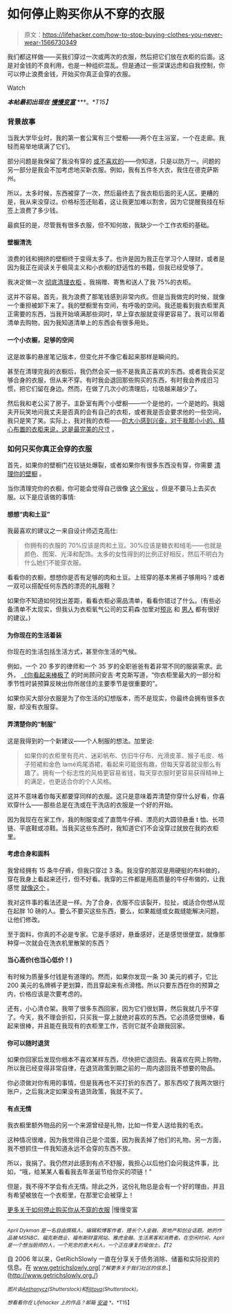# 如何停止购买你从不穿的衣服

> 原文：<https://lifehacker.com/how-to-stop-buying-clothes-you-never-wear-1566730349>

我们都这样做——买我们穿过一次或两次的衣服，然后把它们放在衣柜的后面。这是对金钱的不良利用，也是一种组织混乱。但是通过一些深谋远虑和自我控制，你可以停止浪费金钱，开始买你真正会穿的衣服。

Watch

***本帖最初出现在*** [***慢慢变富***](http://www.getrichslowly.org/blog/2014/04/22/more-on-how-to-stop-buying-clothes-you-never-wear-2/) ***。**T15】*

### 背景故事

当我大学毕业时，我的第一套公寓有三个壁橱——两个在主浴室，一个在走廊。我轻而易举地填满了它们。

部分问题是我保留了我没有穿的 [或不喜欢的](http://lifehacker.com/clean-out-your-closet-by-getting-rid-of-stuff-you-would-1080911764)——你知道，只是以防万一。问题的另一部分是我会不加考虑地买新衣服。例如，我有五件冬大衣，我住在德克萨斯州。

所以，太多时候，东西被穿了一次，然后最终去了我衣柜后面的无人区。更糟的是，我从来没穿过。价格标签还贴着，这让我更加难以割舍，因为它提醒我挂在标签上浪费了多少钱。

最疯狂的是，尽管我有很多衣服，但不知何故，我缺少一个工作衣柜的基础。

#### **壁橱清洗**

浪费的钱和拥挤的壁橱终于变得太多了。也许是因为我正在学习个人理财，或者是因为我正在阅读关于极简主义和小衣橱的舒适性的书籍，但我已经受够了。

我决定做一次 [彻底清理衣柜](http://lifehacker.com/weed-out-the-clothes-you-dont-wear-with-a-simple-hanger-5502694) 。我捐赠、寄售和送人了我 75%的衣柜。

这并不容易。首先，我为浪费了那笔钱感到非常内疚。但是当我做完的时候，就像一个重担被卸下来了。我的壁橱里有空间，有呼吸的空间。我还能看到我衣柜里真正需要的东西，当我开始填满那些洞时，早上穿衣服就变得更容易了。我可以带着清单去购物，因为我知道清单上的东西会有很多用处。

#### 一个小衣橱，足够的空间

这是故事的悬崖笔记版本，但变化并不像它看起来那样是瞬间的。

甚至在清理完我的衣橱后，我仍然会买一些不是我真正喜欢的东西。或者我会买足够合身的衣服，但从来不穿。有时我会退回那些购买的东西，有时我会养成旧习惯，把它们留在身边。然而，在做了几次小的清理后，垃圾越来越少了。

然后我和老公买了房子。主卧室有两个小壁橱——一个是他的，一个是她的。我姐夫开玩笑地问我丈夫是否真的会有自己的衣柜，或者我是否会要求他的一些空间，我只是笑了笑。实际上，我对我的衣柜——[的大小感到兴奋，对于我那小小的、精心布置的衣柜来说，这是最完美的尺寸](http://lifehacker.com/how-to-organize-a-lot-of-clothing-in-very-little-closet-1516664381) 。

### 如何只买你真正会穿的衣服

首先，如果你的壁橱门在铰链处爆裂，或者如果你有很多东西没有穿，你需要 [清理你的壁橱](http://www.getrichslowly.org/blog/2009/10/06/how-to-stop-buying-clothes-you-never-wear/) 。

当你清理完你的衣橱，你可能会觉得自己很像 [这个家伙](https://31.media.tumblr.com/d2318038ec73dfa3c9f0756981f4f98d/tumblr_inline_n30q2rsMrj1r6dl0u.jpg) 。但是不要马上去买衣服。以下是应该做的事情:

#### 想想“肉和土豆”

我最喜欢的建议之一来自设计师迈克高仕:

> 你拥有的衣服的 70%应该是肉和土豆。30%应该是糖衣和绒毛——也就是颜色、图案、光泽和配饰。太多的女性得到的比例正好相反，然后不明白为什么她们不能穿衣服。

看看你的衣橱，想想你是否有足够的肉和土豆。上班穿的基本黑裤子够用吗？或者一双可以搭配任何东西的漂亮的礼服鞋？

如果你不知道如何找出差距，看看衣柜必需品清单，看看你错过了什么。(有些必备清单不太现实，但我认为衣柜氧气公司的艾莉森·加里对[预兆](http://www.wardrobeoxygen.com/2005/06/staples-for-every-womans-wardrobe.html) 和 [男人](http://www.wardrobeoxygen.com/2006/12/what-every-man-needs-in-his-wardrobe.html) 都有很好的建议。)

#### 为你现在的生活着装

你现在的生活包括生活方式，甚至你生活的气候。

例如，一个 20 多岁的律师和一个 35 岁的全职爸爸有着非常不同的服装需求。此外， [《你看起来棒极了](http://youlookfab.com/) 的时尚顾问安吉·考克斯写道，“你衣柜里最大的一部分和季节性时装预算反映出你所居住的主要季节是很重要的”。

如果你买大部分衣服是为了你生活的幻想版本，而不是现实，你最终会拥有很多衣服，却没有衣服穿。

#### 弄清楚你的“制服”

这是我得到的一个新建议——个人制服的想法。加里说:

> 如果你的衣柜里有亮片、迷彩帆布、仿旧牛仔布、光滑皮革、猴子毛皮、格子短裙和金色 lamé鸡尾酒裙，看起来可能很有趣，但每天穿着就没那么有趣了。拥有一个标志性的风格更容易省钱，每天穿衣服时更容易获得精神上的满足，也更适合你的个人风格。

这并不意味着你每天都要穿同样的衣服。这只是意味着弄清楚你穿什么好看，你喜欢穿什么——那些总是在洗或在干洗店的衣服是一个好的开始。

因为我现在在家工作，我的制服变成了直筒牛仔裤、漂亮的大圆领悬垂 t 恤、长项链、平底鞋或凉鞋。当我买这些东西时，我知道它们不会没穿过就放在我的衣柜里。

#### 考虑合身和面料

我曾经拥有 15 条牛仔裤，但我只穿过 3 条。我没穿的那双是用硬挺的布料做的，穿在我身上看起来还行，但不好看。我穿的三件都是用高质量的牛仔布做的，让我感觉 [就像这个](http://www.youtube.com/watch?v=B02DGmkqDDU) 。

我对这件事的看法还是一样。为了合身，衣服不应该裂开，拉扯，或适合你想从现在起胖 10 磅的人。要么不要买这些东西，要么，如果裁缝或女裁缝能解决问题，让他们修改。

至于面料，你真的不必是专家。它是手感好，悬垂感好，还是感觉很便宜，就像那种穿一次就会在洗衣机里散架的东西？

#### 当心高价(也当心低价！)

有时候为质量多付钱是有道理的。然而，如果你发现一条 30 美元的裤子，它比 200 美元的名牌裤子更划算，而且穿起来有点滑稽。所以只要东西在你的预算之内，价格应该是次要考虑的。

还有，小心清仓架。我带了很多东西回家，因为它们很划算，然后我就几乎不穿了。今天，我不理会折扣，只买我一穿上就绝对喜欢的东西。它必须感觉很棒，看起来很棒，并且能在我现有的衣柜里工作，否则它就不会跟我回家。

#### 你可以随时退货

如果你回家后发现你根本不喜欢某样东西，尽快把它退回去。我喜欢在网上购物，所以我已经变得非常自律，在退货政策到期之前的一周内退回我不想要的物品。

你必须做对你有用的事情，但是我再也不买打折的东西了。那东西咬了我两次银行账户，之后我决定如果没有退货政策，我就不买了。

#### 有点无情

我衣橱里额外物品的另一个来源曾经是礼物，比如一件爱人送给我的毛衣。

这种情况很难，因为我觉得自己是个混蛋，因为我丢掉了他们的礼物。另一方面，我不想抓住一件我知道永远不会穿的东西不放。

所以，我捐了。我仍然对此感到有点不舒服，我担心以后他们会问我这件事，比如，“哦，给某某人看看我去年圣诞节给你买的项链！”

但是，我不得不学会有点无情。除此之外，这份礼物总是会有一个好的理由，并且有希望被放在一个衣柜里，在那里它会被穿上！

[更多关于如何停止购买你从不穿的衣服](http://www.getrichslowly.org/blog/2014/04/22/more-on-how-to-stop-buying-clothes-you-never-wear-2/) |慢慢变富

* * *

<small>*April Dykman 是一名自由撰稿人、编辑和博客作者，擅长个人金融、房地产和创业话题。她的作品被 MSNBC、福克斯商业、福布斯财富网站、雅虎金融、生活黑客和消费者。在空闲时间，April 是一个想当厨师的人，一个死忠的意大利人，一个正在康复的瑜伽士。【T2*</small>

自 2006 年以来，GetRichSlowly 一直在分享关于债务消除、储蓄和实际投资的信息。在 www.getrichslowly.org[<small>*了解更多关于我们社区的信息。*</small>](http://www.getrichslowly.org./)

<small>*图片由*</small>[<small>*Anthonycz*</small>](http://www.shutterstock.com/pic.mhtml?id=147405407&src=id)<small>*(Shutterstock)和*</small>[<small>*filitova*</small>](http://www.shutterstock.com/pic.mhtml?id=93681949&src=id)<small>*(Shutterstock)。*</small>

<small>*想看看你在 Lifehacker 上的作品？邮箱*</small> [<small>*安迪*</small>](mailto:andy@lifehacker.com) <small>*。*T15】</small>
